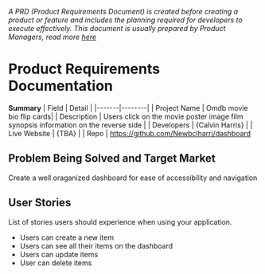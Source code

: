 *A PRD (Product Requirements Document) is created before creating a product or feature and includes the planning required for developers to execute effectively. This document is usually prepared by Product Managers, read more [here](https://www.atlassian.com/agile/product-management/requirements)*

# Product Requirements Documentation

**Summary**
| Field | Detail |
|-------|--------|
| Project Name | Omdb movie bio flip cards|
| Description | Users click on the movie poster image film synopsis information on the reverse side |
| Developers | {Calvin Harris} |
| Live Website | {TBA} |
| Repo | https://github.com/Newbclharri/dashboard

## Problem Being Solved and Target Market

Create a well oraganized dashboard for ease of accessibility and navigation

## User Stories

List of stories users should experience when using your application.

- Users can create a new item
- Users can see all their items on the dashboard
- Users can update items
- User can delete items
